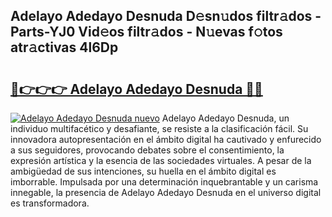 ## Adelayo Adedayo Desnuda D𝚎sn𝚞dos filtr𝚊dos - Parts-YJ0 Vid𝚎os filtr𝚊dos - N𝚞evas f𝚘tos atr𝚊ctivas 4l6Dp

# <h2><a href="http://mbcpfv.tromn.icu/?c=Adelayo+Adedayo+Desnuda">🔗👉👉👉 Adelayo Adedayo Desnuda 🔗🔗</a></h2>

[![Adelayo Adedayo Desnuda nuevo](https://i.imgur.com/pEAQMta.gif)](http://mbcpfv.tromn.icu/?c=Adelayo+Adedayo+Desnuda)
Adelayo Adedayo Desnuda, un individuo multifacético y desafiante, se resiste a la clasificación fácil. Su innovadora autopresentación en el ámbito digital ha cautivado y enfurecido a sus seguidores, provocando debates sobre el consentimiento, la expresión artística y la esencia de las sociedades virtuales. A pesar de la ambigüedad de sus intenciones, su huella en el ámbito digital es imborrable. Impulsada por una determinación inquebrantable y un carisma innegable, la presencia de Adelayo Adedayo Desnuda en el universo digital es transformadora.
